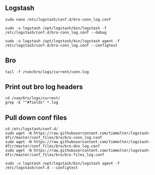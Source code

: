 ## Logstash

	sudo nano /etc/logstash/conf.d/bro-conn_log.conf

	sudo -u logstash /opt/logstash/bin/logstash -f /etc/logstash/conf.d/bro-conn_log.conf --debug

	sudo -u logstash /opt/logstash/bin/logstash agent -f /etc/logstash/conf.d/bro-conn_log.conf --configtest

## Bro

	tail -f /nsm/bro/logs/current/conn.log

## Print out bro log headers

	cd /nsm/bro/logs/current/
	grep -E "^#fields" *.log

## Pull down conf files

	cd /etc/logstash/conf.d/
	sudo wget -N https://raw.githubusercontent.com/timmolter/logstash-dfir/master/conf_files/bro/bro-conn_log.conf
	sudo wget -N https://raw.githubusercontent.com/timmolter/logstash-dfir/master/conf_files/bro/bro-dns_log.conf
	sudo wget -N https://raw.githubusercontent.com/timmolter/logstash-dfir/master/conf_files/bro/bro-files_log.conf

	sudo -u logstash /opt/logstash/bin/logstash agent -f /etc/logstash/conf.d --configtest
